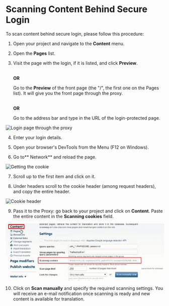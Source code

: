 # Scanning Content Behind Secure Login

To scan content behind secure login, please follow this procedure:

1. Open your project and navigate to the **Content** menu.<br>

2. Open the **Pages** list.

3. Visit the page with the login, if it is listed, and click
   **Preview**.
   
   <br>**OR**</br> 
   
   Go to the **Preview** of the front page (the "/", the first one on
   the Pages list). It will give you the front page through the proxy.
   
   <br>**OR**</br>
   
   Go to the address bar and type in the URL of the login-protected
   page.

![Login page through the proxy](../img/preview_login.jpg)

4. Enter your login details.

5. Open your browser's DevTools from the Menu (F12 on Windows).

6. Go to** Network** and reload the page.

![Getting the cookie](../img/network_dev.jpg) 

7. Scroll up to the first item and click on it.

8. Under headers scroll to the cookie header (among request headers),
   and copy the entire header.

![Cookie header](../img/cookie_header.jpg) 

9. Pass it to the Proxy: go back to your project and click on
   **Content**. Paste the entire content in the **Scanning cookies**
   field.

![Passing the cookie to the proxy](/img/pass_cookie.jpg)

10. Click on **Scan manually** and specify the required scanning
    settings. You will receive an e-mail notification once scanning is
    ready and new content is available for translation.
